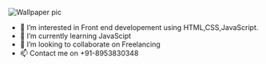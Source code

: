 ![Wallpaper pic](https://github.com/nishfit/nishfit/assets/143175203/4b72b5e9-f5b3-449a-8032-1db5c6dba8ca)

- 👀 I’m interested in Front end developement using HTML,CSS,JavaScript.
- 🌱 I’m currently learning JavaScipt
- 💞️ I’m looking to collaborate on Freelancing
- 📫 Contact me on +91-8953830348

<!---
nishfit/nishfit is a ✨ special ✨ repository because its `README.md` (this file) appears on your GitHub profile.
You can click the Preview link to take a look at your changes.
--->
